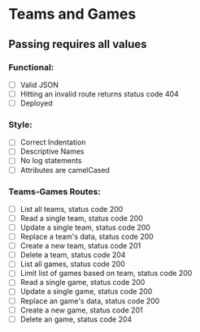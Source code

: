 # Teams and Games

## Passing requires all values

### Functional:

* [ ] Valid JSON
* [ ] Hitting an invalid route returns status code 404
* [ ] Deployed

### Style:

* [ ] Correct Indentation
* [ ] Descriptive Names
* [ ] No log statements
* [ ] Attributes are camelCased

### Teams-Games Routes:

* [ ] List all teams, status code 200
* [ ] Read a single team, status code 200
* [ ] Update a single team, status code 200
* [ ] Replace a team's data, status code 200
* [ ] Create a new team, status code 201
* [ ] Delete a team, status code 204
* [ ] List all games, status code 200
* [ ] Limit list of games based on team, status code 200
* [ ] Read a single game, status code 200
* [ ] Update a single game, status code 200
* [ ] Replace an game's data, status code 200
* [ ] Create a new game, status code 201
* [ ] Delete an game, status code 204

